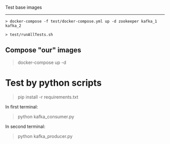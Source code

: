 Test base images
________________
```
> docker-compose -f test/docker-compose.yml up -d zookeeper kafka_1 kafka_2

> test/runAllTests.sh
```
Compose "our" images
---------------------
> docker-compose up -d

Test by python scripts
=======================
> pip install -r requirements.txt

In first terminal:
> python kafka_consumer.py

In second terminal:
> python kafka_producer.py
